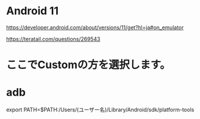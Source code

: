 # Android 11
https://developer.android.com/about/versions/11/get?hl=ja#on_emulator


https://teratail.com/questions/269543
# ここでCustomの方を選択します。


# adb
export PATH=$PATH:/Users/(ユーザー名)/Library/Android/sdk/platform-tools
